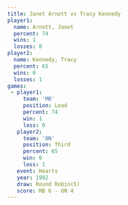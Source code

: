 ```yaml
---
title: Janet Arnott vs Tracy Kennedy
player1:              
  name: Arnott, Janet 
  percent: 74         
  wins: 1             
  losses: 0           
player2:              
  name: Kennedy, Tracy
  percent: 65         
  wins: 0             
  losses: 1           
games:
 - player1:        
     team: 'MB'    
     position: Lead
     percent: 74   
     win: 1        
     loss: 0       
   player2:         
     team: 'ON'     
     position: Third
     percent: 65    
     win: 0         
     loss: 1        
   event: Hearts       
   year: 1992          
   draw: Round Robin(5)
   score: MB 6 - ON 4  
---
```

